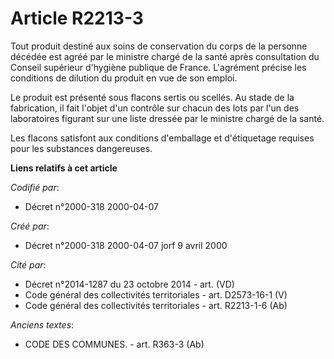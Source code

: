 # Article R2213-3

Tout produit destiné aux soins de conservation du corps de la personne décédée est agréé par le ministre chargé de la santé
après consultation du Conseil supérieur d'hygiène publique de France. L'agrément précise les conditions de dilution du
produit en vue de son emploi.

Le produit est présenté sous flacons sertis ou scellés. Au stade de la fabrication, il fait l'objet d'un contrôle sur chacun
des lots par l'un des laboratoires figurant sur une liste dressée par le ministre chargé de la santé.

Les flacons satisfont aux conditions d'emballage et d'étiquetage requises pour les substances dangereuses.

**Liens relatifs à cet article**

_Codifié par_:

  - Décret n°2000-318 2000-04-07

_Créé par_:

  - Décret n°2000-318 2000-04-07 jorf 9 avril 2000

_Cité par_:

  - Décret n°2014-1287 du 23 octobre 2014 - art. (VD)
  - Code général des collectivités territoriales - art. D2573-16-1 (V)
  - Code général des collectivités territoriales - art. R2213-1-6 (Ab)

_Anciens textes_:

  - CODE DES COMMUNES. - art. R363-3 (Ab)
